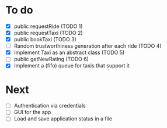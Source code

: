 # To do
- [x] public requestRide (TODO 1)
- [x] public requestTaxi (TODO 2)
- [x] public bookTaxi (TODO 3)
- [ ] Random trustworthiness generation after each ride (TODO 4)
- [x] Implement Taxi as an abstract class (TODO 5)
- [ ] public getNewRating (TODO 6)
- [x] Implement a (fifo) queue for taxis that support it

# Next
- [ ] Authentication via credentials
- [ ] GUI for the app
- [ ] Load and save application status in a file
